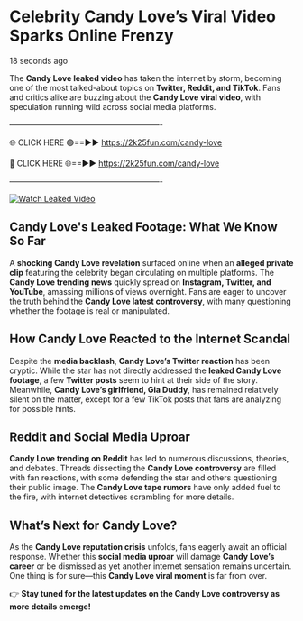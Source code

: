 # Celebrity Candy Love’s Viral Video Sparks Online Frenzy

18 seconds ago

The **Candy Love leaked video** has taken the internet by storm, becoming one of the most talked-about topics on **Twitter, Reddit, and TikTok**. Fans and critics alike are buzzing about the **Candy Love viral video**, with speculation running wild across social media platforms.

———————————————————-

🌐 CLICK HERE 🟢==►► https://2k25fun.com/candy-love

🔴 CLICK HERE 🌐==►► https://2k25fun.com/candy-love

———————————————————-

[![Watch Leaked Video](https://miro.medium.com/v2/resize:fit:828/format:webp/1*cilzJN44JGOrTw9NJCrNHA.gif "Watch Leaked Video")](https://2k25fun.com/candy-love)

## **Candy Love's Leaked Footage: What We Know So Far**  
A **shocking Candy Love revelation** surfaced online when an **alleged private clip** featuring the celebrity began circulating on multiple platforms. The **Candy Love trending news** quickly spread on **Instagram, Twitter, and YouTube**, amassing millions of views overnight. Fans are eager to uncover the truth behind the **Candy Love latest controversy**, with many questioning whether the footage is real or manipulated.  

## **How Candy Love Reacted to the Internet Scandal**  
Despite the **media backlash**, **Candy Love’s Twitter reaction** has been cryptic. While the star has not directly addressed the **leaked Candy Love footage**, a few **Twitter posts** seem to hint at their side of the story. Meanwhile, **Candy Love’s girlfriend, Gia Duddy**, has remained relatively silent on the matter, except for a few TikTok posts that fans are analyzing for possible hints.  

## **Reddit and Social Media Uproar**  
**Candy Love trending on Reddit** has led to numerous discussions, theories, and debates. Threads dissecting the **Candy Love controversy** are filled with fan reactions, with some defending the star and others questioning their public image. The **Candy Love tape rumors** have only added fuel to the fire, with internet detectives scrambling for more details.  

## **What’s Next for Candy Love?**  
As the **Candy Love reputation crisis** unfolds, fans eagerly await an official response. Whether this **social media uproar** will damage **Candy Love’s career** or be dismissed as yet another internet sensation remains uncertain. One thing is for sure—this **Candy Love viral moment** is far from over.  

👉 **Stay tuned for the latest updates on the Candy Love controversy as more details emerge!**  